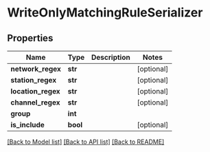 # WriteOnlyMatchingRuleSerializer

## Properties
Name | Type | Description | Notes
------------ | ------------- | ------------- | -------------
**network_regex** | **str** |  | [optional] 
**station_regex** | **str** |  | [optional] 
**location_regex** | **str** |  | [optional] 
**channel_regex** | **str** |  | [optional] 
**group** | **int** |  | 
**is_include** | **bool** |  | [optional] 

[[Back to Model list]](../README.md#documentation-for-models) [[Back to API list]](../README.md#documentation-for-api-endpoints) [[Back to README]](../README.md)

